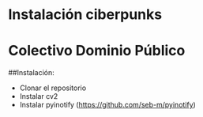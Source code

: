 # Instalación ciberpunks
# Colectivo Dominio Público

##Instalación:
* Clonar el repositorio
* Instalar cv2
* Instalar pyinotify (https://github.com/seb-m/pyinotify)
